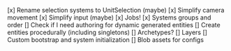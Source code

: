 [x] Rename selection systems to UnitSelection (maybe)
[x] Simplify camera movement 
[x] Simplify input (maybe)
[x] Jobs!
[x] Systems groups and order 
[] Check if I need authoring for dynamic generated entities
[] Create entities procedurally (including singletons)
[] Archetypes?
[] Layers
[] Custom bootstrap and system initialization
[] Blob assets for configs